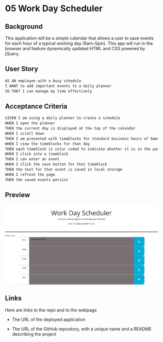 # 05 Work Day Scheduler

## Background

This application will be a simple calendar that allows a user to save events for each hour of a typical working day (9am&ndash;5pm). This app will run in the browser and feature dynamically updated HTML and CSS powered by jQuery.


## User Story

```md
AS AN employee with a busy schedule
I WANT to add important events to a daily planner
SO THAT I can manage my time effectively
```

## Acceptance Criteria

```md
GIVEN I am using a daily planner to create a schedule
WHEN I open the planner
THEN the current day is displayed at the top of the calendar
WHEN I scroll down
THEN I am presented with timeblocks for standard business hours of 9am&ndash;5pm
WHEN I view the timeblocks for that day
THEN each timeblock is color coded to indicate whether it is in the past, present, or future
WHEN I click into a timeblock
THEN I can enter an event
WHEN I click the save button for that timeblock
THEN the text for that event is saved in local storage
WHEN I refresh the page
THEN the saved events persist
```

## Preview
![the preview of the application](assets/images/workdaypreview.PNG)

## Links

Here are links to the repo and to the webpage

* The URL of the deployed application

* The URL of the GitHub repository, with a unique name and a README describing the project